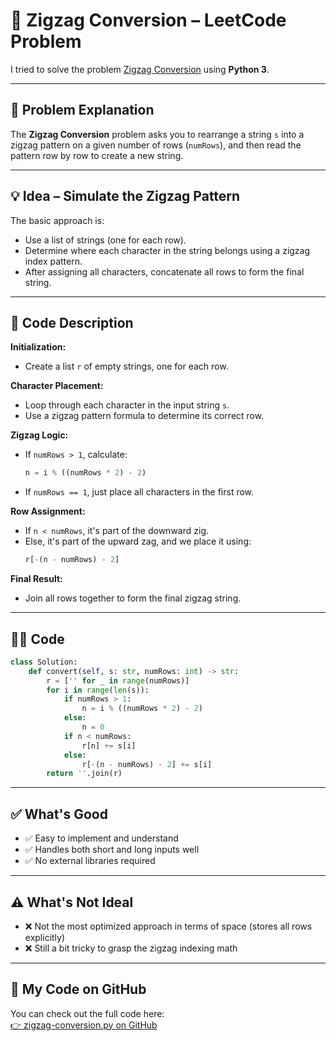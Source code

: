 
# 🔀 Zigzag Conversion – LeetCode Problem

I tried to solve the problem [Zigzag Conversion](https://leetcode.com/problems/zigzag-conversion/description/) using **Python 3**.

---

## 🚀 Problem Explanation

The **Zigzag Conversion** problem asks you to rearrange a string `s` into a zigzag pattern on a given number of rows (`numRows`), and then read the pattern row by row to create a new string.

---

## 💡 Idea – Simulate the Zigzag Pattern

The basic approach is:
- Use a list of strings (one for each row).
- Determine where each character in the string belongs using a zigzag index pattern.
- After assigning all characters, concatenate all rows to form the final string.

---

## 🧠 Code Description

**Initialization:**
- Create a list `r` of empty strings, one for each row.

**Character Placement:**
- Loop through each character in the input string `s`.
- Use a zigzag pattern formula to determine its correct row.

**Zigzag Logic:**
- If `numRows > 1`, calculate:
  ```python
  n = i % ((numRows * 2) - 2)
  ```
- If `numRows == 1`, just place all characters in the first row.

**Row Assignment:**
- If `n < numRows`, it's part of the downward zig.
- Else, it's part of the upward zag, and we place it using:
  ```python
  r[-(n - numRows) - 2]
  ```

**Final Result:**
- Join all rows together to form the final zigzag string.

---

## 🧑‍💻 Code

```python
class Solution:
    def convert(self, s: str, numRows: int) -> str:
        r = ['' for _ in range(numRows)]
        for i in range(len(s)):
            if numRows > 1:
                n = i % ((numRows * 2) - 2)
            else:
                n = 0
            if n < numRows:
                r[n] += s[i]
            else:
                r[-(n - numRows) - 2] += s[i]
        return ''.join(r)
```

---

## ✅ What's Good

- ✅ Easy to implement and understand  
- ✅ Handles both short and long inputs well  
- ✅ No external libraries required

---

## ⚠️ What's Not Ideal

- ❌ Not the most optimized approach in terms of space (stores all rows explicitly)
- ❌ Still a bit tricky to grasp the zigzag indexing math

---

## 🔗 My Code on GitHub

You can check out the full code here:  
[👉 zigzag-conversion.py on GitHub](https://github.com/alikhmahdi/LeetCode/blob/main/zigzag-conversion.py)

